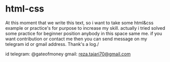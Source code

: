 # html-css

At this moment that we write this text, so i want to take some html&css example or practice's for purpose to increase my skill.
actually i tried solved some practice for beginner position anybody in this space same me.
if you want contribution or contact me then you can send message on my telegram id or gmail address.
Thank's a log./

id telegram: @gateofmoney
gmail: reza.tajari70@gmail.com
